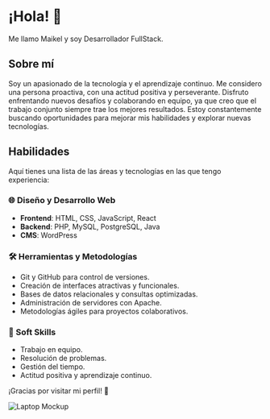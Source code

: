 # ¡Hola! 👋  
Me llamo Maikel y soy Desarrollador FullStack.

## Sobre mí  
Soy un apasionado de la tecnología y el aprendizaje continuo. Me considero una persona proactiva, con una actitud positiva y perseverante. Disfruto enfrentando nuevos desafíos y colaborando en equipo, ya que creo que el trabajo conjunto siempre trae los mejores resultados. Estoy constantemente buscando oportunidades para mejorar mis habilidades y explorar nuevas tecnologías.  

## Habilidades  
Aquí tienes una lista de las áreas y tecnologías en las que tengo experiencia:  

### 🌐 Diseño y Desarrollo Web  
- **Frontend**: HTML, CSS, JavaScript, React  
- **Backend**: PHP, MySQL, PostgreSQL, Java  
- **CMS**: WordPress  

### 🛠️ Herramientas y Metodologías  
- Git y GitHub para control de versiones.  
- Creación de interfaces atractivas y funcionales.  
- Bases de datos relacionales y consultas optimizadas.
- Administración de servidores con Apache.
- Metodologías ágiles para proyectos colaborativos.

### 🧩 Soft Skills  
- Trabajo en equipo.  
- Resolución de problemas.  
- Gestión del tiempo.  
- Actitud positiva y aprendizaje continuo.  

¡Gracias por visitar mi perfil! 🚀  

![Laptop Mockup](https://github.com/user-attachments/assets/07e14bdb-0e59-4a7c-a690-c32808fbe2d1)






